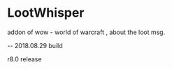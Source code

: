 # LootWhisper

addon of wow - world of warcraft , about the loot msg.

-- 2018.08.29 build 

r8.0 release
